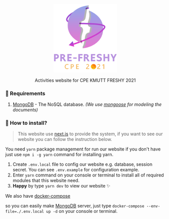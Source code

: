 <p align="center">
  <img src="https://github.com/CPE34-A2/pre-freshy-2021/blob/main/public/logo-with-text-alt.png" alt="pre-freshy 2021" width="200" />
</p>

<p align="center">Activities website for CPE KMUTT FRESHY 2021</p>

### 📝 Requirements
1. [MongoDB](https://github.com/mongodb/mongo) - The NoSQL database. *(We use [mongoose](https://github.com/Automattic/mongoose) for modeling the documents)*

### 🔧 How to install?
> This website use [next.js](https://github.com/vercel/next.js/) to provide the system, if you want to see our website you can follow the instruction below.

You need `yarn` package management for run our website if you don't have just use `npm i -g yarn` command for installing yarn.

1. Create `.env.local` file to config our website e.g. database, session secret. You can see `.env.example` for configuration example.
2. Enter `yarn` command on your console or terminal to install all of required modules that this website need.
3. **Happy** by type `yarn dev` to view our website ✨

We also have [docker-compose](https://www.docker.com/)

so you can easily make [MongoDB](https://github.com/mongodb/mongo) server, just type `docker-compose --env-file=./.env.local up -d` on your console or terminal.
